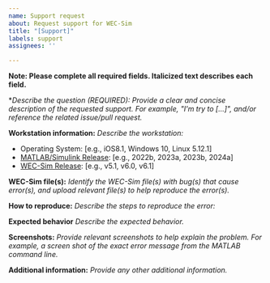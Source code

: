 ```yaml
---
name: Support request
about: Request support for WEC-Sim
title: "[Support]"
labels: support
assignees: ''

---
```


**Note: Please complete all required fields. Italicized text describes each field.**

**Describe the question (REQUIRED):*
_Provide a clear and concise description of the requested support. For example, "I'm try to [...]", and/or reference the related issue/pull request._

**Workstation information:**
_Describe the workstation:_
 - Operating System: [e.g., iOS8.1, Windows 10, Linux 5.12.1]
 - [MATLAB/Simulink Release](https://www.mathworks.com/help/matlab/release-notes.html): [e.g., 2022b, 2023a, 2023b, 2024a]
 - [WEC-Sim Release](http://wec-sim.github.io/WEC-Sim/man/release_notes.html): [e.g., v5.1, v6.0, v6.1]

**WEC-Sim file(s):**
_Identify the WEC-Sim file(s) with bug(s) that cause error(s), and upload relevant file(s) to help reproduce the error(s)._

**How to reproduce:**
_Describe the steps to reproduce the error:_

**Expected behavior**
_Describe the expected behavior._

**Screenshots:**
_Provide relevant screenshots to help explain the problem. For example, a screen shot of the exact error message from the MATLAB command line._

**Additional information:**
_Provide any other additional information._